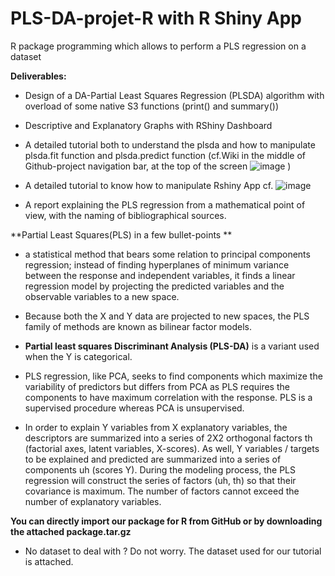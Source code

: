# PLS-DA-projet-R with R Shiny App
R package programming which allows to perform a PLS regression on a dataset

**Deliverables:**

* Design of a DA-Partial Least Squares Regression (PLSDA) algorithm with overload of some native S3 functions (print() and summary())

* Descriptive and Explanatory Graphs with RShiny Dashboard

* A detailed tutorial both to understand the plsda and how to manipulate plsda.fit function and plsda.predict function (cf.Wiki in the middle of Github-project navigation bar, at the top of the screen ![image](https://user-images.githubusercontent.com/114347666/204103053-18efdaba-eba9-469f-a1e0-0e409a264e2e.png)
)
* A detailed tutorial to know how to manipulate Rshiny App cf. ![image](https://user-images.githubusercontent.com/114347666/204103053-18efdaba-eba9-469f-a1e0-0e409a264e2e.png)

* A report explaining the PLS regression from a mathematical point of view, with the naming of bibliographical sources. 


**Partial Least Squares(PLS) in a few bullet-points **

* a statistical method that bears some relation to principal components regression; instead of finding hyperplanes of minimum variance between the response and independent variables, it finds a linear regression model by projecting the predicted variables and the observable variables to a new space. 

* Because both the X and Y data are projected to new spaces, the PLS family of methods are known as bilinear factor models. 

* **Partial least squares Discriminant Analysis (PLS-DA)** is a variant used when the Y is categorical.

* PLS regression, like PCA, seeks to find components which maximize the variability of predictors but differs from PCA as PLS requires the components to have maximum correlation with the response. PLS is a supervised procedure whereas PCA is unsupervised.

* In order to explain Y variables from X explanatory variables, the descriptors are summarized into a series of 2X2 orthogonal factors  th  (factorial axes, latent variables, X-scores). As well, Y variables / targets to be explained and predicted are summarized into a series of components uh (scores Y).
During the modeling process, the PLS regression will construct the series of factors (uh, th) so that their covariance is maximum. The number of factors cannot exceed the number of explanatory variables. 

**You can directly import our package for R from GitHub or by downloading the attached package.tar.gz**


* No dataset to deal with ? Do not worry. The dataset used for our tutorial is attached. 
